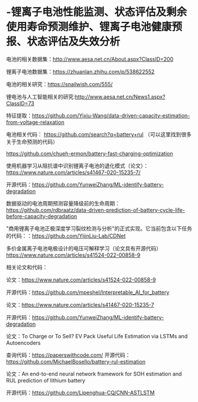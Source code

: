 # -锂离子电池性能监测、状态评估及剩余使用寿命预测维护、锂离子电池健康预报、状态评估及失效分析


电池的相关数据集：http://www.aesa.net.cn/About.aspx?ClassID=200

锂离子电池数据集：https://zhuanlan.zhihu.com/p/538622552

电池的相关研究：https://snailwish.com/555/

锂电池与人工智能相关的研究:http://www.aesa.net.cn/News1.aspx?ClassID=73

特征提取：https://github.com/Yixiu-Wang/data-driven-capacity-estimation-from-voltage-relaxation

电池相关代码：
https://github.com/search?q=battery+rul   （可以这里找到很多关于生命预测的代码）

https://github.com/chueh-ermon/battery-fast-charging-optimization

使用机器学习从阻抗谱中识别锂离子电池的退化模式（论文）：https://www.nature.com/articles/s41467-020-15235-7/  

开源代码：https://github.com/YunweiZhang/ML-identify-battery-degradation

数据驱动的电池周期预测容量降级前的生命周期：https://github.com/rdbraatz/data-driven-prediction-of-battery-cycle-life-before-capacity-degradation

"商用锂离子电池正极深度学习裂纹检测与分析"的正式实现。它当前包含以下任务的代码：：https://github.com/YijinLiu-Lab/CDNet

多价金属离子电池电极设计的电压可解释学习（论文具有开源代码）https://www.nature.com/articles/s41524-022-00858-9

相关论文和代码：

论文：https://www.nature.com/articles/s41524-022-00858-9

开源代码：https://github.com/mpeshel/Interpretable_AI_for_battery

论文：https://www.nature.com/articles/s41467-020-15235-7

开源代码：https://github.com/YunweiZhang/ML-identify-battery-degradation

论文：To Charge or To Sell? EV Pack Useful Life Estimation via
LSTMs and Autoencoders

查询代码：https://paperswithcode.com/
开源代码：https://github.com/MichaelBosello/battery-rul-estimation

论文：An end-to-end neural network framework for SOH estimation and RUL prediction of lithium battery

开源代码：https://github.com/Lipenghua-CQ/CNN-ASTLSTM
